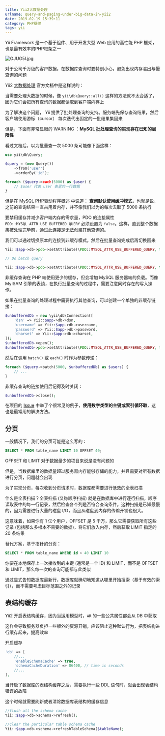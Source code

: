```yaml
---
title: Yii2大数据处理
urlname: query-and-paging-under-big-data-in-yii2
date: 2019-02-19 15:39:11
category: PHP框架
tags: yii
---
```


Yii Framework 是一个基于组件、用于开发大型 Web 应用的高性能 PHP 框架，也是最有效率的PHP框架之一

![OJUG5I.jpg](https://ooo.0x0.ooo/2024/05/11/OJUG5I.jpg)

对于公司千万级的客户数据，在数据库查询时要特别小心，避免出现内存溢出与慢查询的问题

<!-- more -->

Yii2 [大数据处理](https://www.yiiframework.com/doc/guide/2.0/en/db-query-builder#batch-query) 官方文档中是这样说的：

当需要处理大数据的时候，像 `yii\db\Query::all()` 这样的方法就不太合适了， 因为它们会把所有查询的数据都读取到客户端内存上

为了解决这个问题， Yii 提供了批处理查询的支持。服务端先保存查询结果，然后客户端使用游标（cursor） 每次迭代出固定的一批结果集回来

但是，下面有非常显眼的 WARNING ：**MySQL 批处理查询的实现存在已知的局限性**

看过文档后，以为批量查一次 5000 条可能像下面这样：

```php
use yii\db\Query;

$query = (new Query())
    ->from('user')
    ->orderBy('id');

foreach ($query->each(5000) as $user) {
    // $user 代表 user 表里的一行数据
}
```

但是在 [MySQL PHP驱动程序概述](https://secure.php.net/manual/en/mysqlinfo.concepts.buffering.php) 中说道： **查询默认使用缓冲模式**，也就是说，之前的查询结果一直占用着内存，并不像我们以为的每次去取了 5000 条执行

要禁用缓存并减少客户端内存的需求量，PDO 的连接属性 `PDO::MYSQL_ATTR_USE_BUFFERED_QUERY` 必须设置为 `false`。这样，直到整个数据集被处理完毕前，通过此连接是无法创建其他查询的。

我们可以通过切换原本的连接到非缓存模式，然后在批量查询完成后再切换回来

```php
Yii::$app->db->pdo->setAttribute(\PDO::MYSQL_ATTR_USE_BUFFERED_QUERY, false);

// Do batch query

Yii::$app->db->pdo->setAttribute(\PDO::MYSQL_ATTR_USE_BUFFERED_QUERY, true);
```

非缓存查询在 PHP 端使用更少的缓存，但会增加 MySQL 服务器端的负载。而像 MyISAM 引擎的表锁，在执行批量查询的过程中，需要注意同时存在的写入操作。

如果在批量查询的处理过程中需要执行其他查询，可以创建一个单独的非缓存链接：

```php
$unbufferedDb = new \yii\db\Connection([
    'dsn' => Yii::$app->db->dsn,
    'username' => Yii::$app->db->username,
    'password' => Yii::$app->db->password,
    'charset' => Yii::$app->db->charset,
]);
$unbufferedDb->open();
$unbufferedDb->pdo->setAttribute(\PDO::MYSQL_ATTR_USE_BUFFERED_QUERY, false);
```

然后在调用 `batch()` 或 `each()` 时作为参数传递：

```php
foreach ($query->batch(5000, $unbufferedDb) as $users) {
    // ...
}
```

非缓存查询的链接使用后记得及时关闭：

```php
$unbufferedDb->close();
```

在项目的 [Issue](https://github.com/yiisoft/yii2/issues/8420#issuecomment-296109257) 中举了个很常见的例子，**使用数字类型的主键或索引循环取**，这也是最常用的解决方法。

## 分页

一般情况下，我们的分页可能是这么写的：

```sql
SELECT * FROM table_name LIMIT 10 OFFSET 40;
```

OFFSET 和 LIMIT 对于数据量少的项目来说是没有问题的

但是，当数据库里的数据量超过服务器内存能够存储的能力，并且需要对所有数据进行分页，问题就会出现

为了实现分页，每次收到分页请求时，数据库都需要进行低效的全表扫描

什么是全表扫描？全表扫描 (又称顺序扫描) 就是在数据库中进行逐行扫描，顺序读取表中的每一行记录，然后检查各个列是否符合查询条件。这种扫描是已知最慢的，因为需要进行大量的磁盘 I/O，而且从磁盘到内存的传输开销也很大。

这意味着，如果你有 1 亿个用户，OFFSET 是 5 千万，那么它需要获取所有这些记录 (包括那么多根本不需要的数据)，将它们放入内存，然后获取 LIMIT 指定的 20 条结果

替代方案，基于指针的分页：

```sql
SELECT * FROM table_name WHERE id > 40 LIMIT 10
```

你要在本地保存上一次接收到的主键 (通常是一个 ID) 和 LIMIT，而不是 OFFSET 和 LIMIT，那么每一次的查询可能都与此类似

通过显式告知数据库最新行，数据库就确切地知道从哪里开始搜索（基于有效的索引），而不需要考虑目标范围之外的记录

## 表结构缓存

Yii2 开启表结构缓存，因为当运用模型时，`AR` 的一些公共属性都会从 DB 中获取

这样会导致服务器负担一些额外的资源开销，应该阻止这种默认行为，把表结构进行缓存起来，提高效率

开启缓存

```php
'db' => [
    //...
    'enableSchemaCache' => true,
    'schemaCacheDuration' => 86400, // time in seconds
    //...
],
```

当开启了数据库的表结构缓存之后，需要执行一些 DDL 语句时，就会出现表结构错误的故障

这个时候就需要刷新或者清除数据库表结构的缓存信息

```php
//flush all the schema cache
Yii::$app->db->schema->refresh();

//clear the particular table schema cache
Yii::$app->db->schema->refreshTableSchema($tableName);
```
